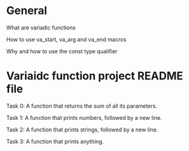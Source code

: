 # General

What are variadic functions

How to use va_start, va_arg and va_end macros

Why and how to use the const type qualifier

# Variaidc function project README file

Task 0: A function that returns the sum of all its parameters.

Task 1: A function that prints numbers, followed by a new line.

Task 2: A function that prints strings, followed by a new line.

Task 3: A function that prints anything.
